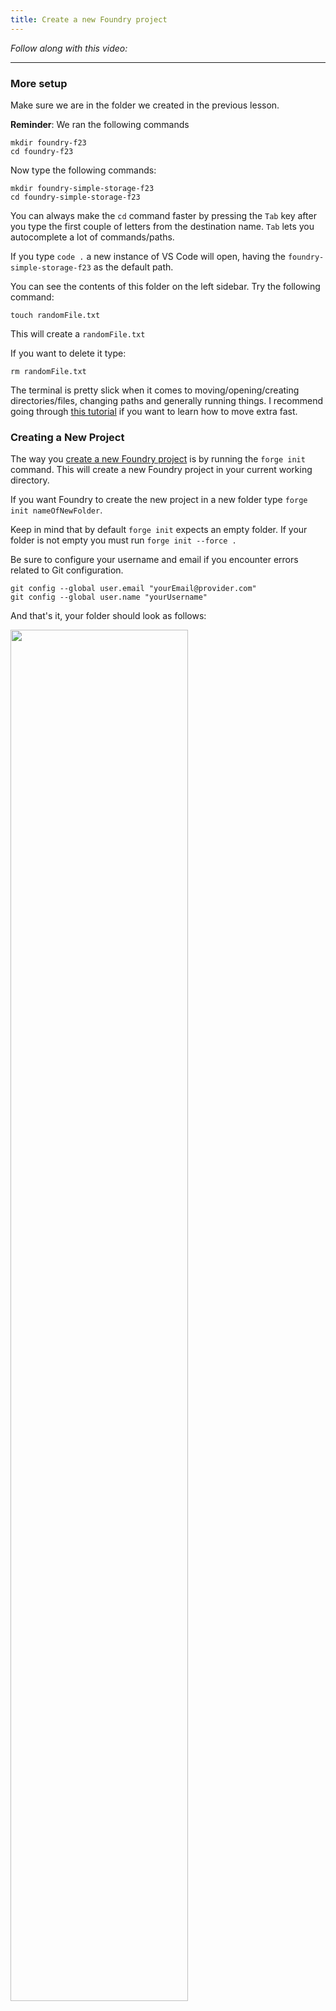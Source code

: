 ```yaml
---
title: Create a new Foundry project
---
```


_Follow along with this video:_

---

### More setup

Make sure we are in the folder we created in the previous lesson.

**Reminder**: We ran the following commands

```
mkdir foundry-f23
cd foundry-f23
```

Now type the following commands:

```
mkdir foundry-simple-storage-f23
cd foundry-simple-storage-f23
```

You can always make the `cd` command faster by pressing the `Tab` key after you type the first couple of letters from the destination name. `Tab` lets you autocomplete a lot of commands/paths.

If you type `code .` a new instance of VS Code will open, having the `foundry-simple-storage-f23` as the default path.

You can see the contents of this folder on the left sidebar. Try the following command:

```
touch randomFile.txt
```

This will create a `randomFile.txt`

If you want to delete it type:

```
rm randomFile.txt
```

The terminal is pretty slick when it comes to moving/opening/creating directories/files, changing paths and generally running things. I recommend going through [this tutorial](https://ubuntu.com/tutorials/command-line-for-beginners#1-overview) if you want to learn how to move extra fast.

### Creating a New Project

The way you [create a new Foundry project](https://book.getfoundry.sh/projects/creating-a-new-project) is by running the `forge init` command. This will create a new Foundry project in your current working directory.

If you want Foundry to create the new project in a new folder type `forge init nameOfNewFolder`.

Keep in mind that by default `forge init` expects an empty folder. If your folder is not empty you must run `forge init --force .`

Be sure to configure your username and email if you encounter errors related to Git configuration.

```
git config --global user.email "yourEmail@provider.com"
git config --global user.name "yourUsername"
```

And that's it, your folder should look as follows:

<img src="/../../../../static/foundry-simply-storage/7-create-a-new-foundry-project/Image1.PNG" style="width: 75%; height: auto;">

**But what does all this mean?**

`lib` is the folder where all your dependencies are installed, here you'll find things like:

- `forge-std` (the forge library used for testing and scripting)
- `openzeppelin-contracts` is the most battle-tested library of smart contracts
- and many more, depending on what you need/install

`scripts` is a folder that houses all your scripts

`src` is the folder where you put all your smart contracts

`test` is the folder that houses all your tests

`foundry.toml` - gives configuration parameters for Foundry

More on these folders and files later.

Please right-click `src`, click on `New File` and name it `SimpleStorage.sol`. Copy the code available [here](https://github.com/Cyfrin/foundry-simple-storage-f23/blob/main/src/SimpleStorage.sol).

One last thing, please delete `Counter.s.sol`, `Counter.sol` and `Counter.t.sol`. These files are a set of basic smart contracts that Foundry provides as a default when you create a new Foundry project.
